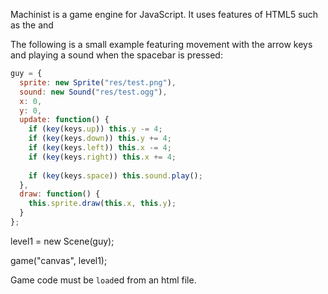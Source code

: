 Machinist is a game engine for JavaScript. It uses features of HTML5 such as the <canvas> and <audio> tags.

The following is a small example featuring movement with the arrow keys and playing a sound when the spacebar is pressed:

```javascript
guy = {
  sprite: new Sprite("res/test.png"),
  sound: new Sound("res/test.ogg"),
  x: 0,
  y: 0,
  update: function() {
    if (key(keys.up)) this.y -= 4;
    if (key(keys.down)) this.y += 4;
    if (key(keys.left)) this.x -= 4;
    if (key(keys.right)) this.x += 4;
  
    if (key(keys.space)) this.sound.play();
  },
  draw: function() {
    this.sprite.draw(this.x, this.y);
  }
};
```

level1 = new Scene(guy);

game("canvas", level1);

Game code must be `load`ed from an html file.